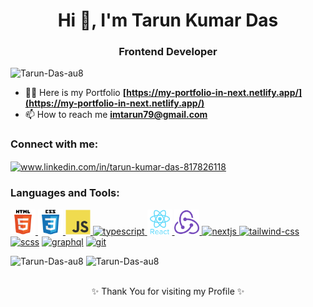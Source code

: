 # <div align="center">Hi 👋, I'm Tarun Kumar Das</div>

<h3 align="center">Frontend Developer</h3>
<p align="left"> <img src="https://komarev.com/ghpvc/?username=Tarun-Das-au8&label=Profile%20views&color=0e75b6&style=flat" alt="Tarun-Das-au8" /></p>


- 👨‍💻 Here is my Portfolio **[https://my-portfolio-in-next.netlify.app/](https://my-portfolio-in-next.netlify.app/)**
- 📫 How to reach me **imtarun79@gmail.com**

<h3 align="left">Connect with me:</h3>
<p align="left">
<a href="https://www.linkedin.com/in/tarun-kumar-das-817826118/" target="blank"><img align="center" src="https://raw.githubusercontent.com/rahuldkjain/github-profile-readme-generator/master/src/images/icons/Social/linked-in-alt.svg" alt="www.linkedin.com/in/tarun-kumar-das-817826118" height="30" width="40" /></a>
</p>

<h3 align="left">Languages and Tools:</h3>
<p align="left"> 

<p align="left">
  <a href="https://www.w3schools.com/html/" target="_blank" rel="noreferrer"> <img src="https://raw.githubusercontent.com/devicons/devicon/master/icons/html5/html5-original-wordmark.svg" alt="html5" width="40" height="40"/> </a> 
  <a href="https://www.w3schools.com/css/" target="_blank" rel="noreferrer"> <img src="https://raw.githubusercontent.com/devicons/devicon/master/icons/css3/css3-original-wordmark.svg" alt="css3" width="40" height="40"/> </a>
  <a href="https://developer.mozilla.org/en-US/docs/Web/JavaScript" target="_blank" rel="noreferrer"> <img src="https://raw.githubusercontent.com/devicons/devicon/master/icons/javascript/javascript-original.svg" alt="javascript" width="40" height="40"/> </a>
  <a href="https://www.typescriptlang.org/" target="_blank" rel="noreferrer" ><img src="https://cdn.iconscout.com/icon/free/png-256/free-typescript-1174965.png?f=webp&w=256" alt="typescript" width="40" height="40 /><a/>
  <a href="https://reactjs.org/" target="_blank" rel="noreferrer"> <img src="https://raw.githubusercontent.com/devicons/devicon/master/icons/react/react-original-wordmark.svg" alt="react" width="40" height="40"/> </a>
  <a href="https://redux.js.org" target="_blank" rel="noreferrer"> <img src="https://raw.githubusercontent.com/devicons/devicon/master/icons/redux/redux-original.svg" alt="redux" width="40" height="40"/> </a>
  <a href="https://nextjs.org/" target="_blank" rel="noreferrer" > <img src="https://media.licdn.com/dms/image/C5622AQEaSzZNrNFgUQ/feedshare-shrink_800/0/1678383920919?e=2147483647&v=beta&t=skIEHMDr9qucS8R9k_6RwBP1f4HH1Y3WzeDu3CErvpg" alt="nextjs" width="40" height="40" /> <a/>
    <a href="https://tailwindcss.com/" target="_blank" rel="noreferrer" ><img src="https://www.svgrepo.com/show/374118/tailwind.svg" alt="tailwind-css" width="40" height="40" /></a>
    <a href="https://sass-lang.com/" target="_blank" rel="noreferrer" ><img src="https://www.svgrepo.com/show/374068/scss.svg" alt="scss" width="40" height="40" /></a>
    <a href="https://graphql.org/" target="_blank" rel="noreferrer" ><img src="https://static1.s123-cdn-static-a.com/uploads/4430217/800_627958487663f.png" alt="graphql" width="40" height="40" /></a>
  <a href="https://git-scm.com/" target="_blank" rel="noreferrer"> <img src="https://www.vectorlogo.zone/logos/git-scm/git-scm-icon.svg" alt="git" width="40" height="40"/> </a>
</p>

<div style="display = "grid" justify-content="center" flex-direction= "column" align-items= "center">
    <img height="200px" src="https://github-readme-stats.vercel.app/api/top-langs?username=Tarun-Das-au8&show_icons=true&locale=en&layout=compact" alt="Tarun-Das-au8" />
    <img height="200px" src="https://github-readme-streak-stats.herokuapp.com/?user=Tarun-Das-au8&" alt="Tarun-Das-au8" />
</div>
<br>
<p align="center">✨ Thank You for visiting my Profile ✨</p>

<!--
**Tarun-Das-au8/Tarun-Das-au8** is a ✨ _special_ ✨ repository because its `README.md` (this file) appears on your GitHub profile.
-->

<!--
![Github stats](https://github-readme-stats.vercel.app/api?username=Tarun-Das-au8)
-->
